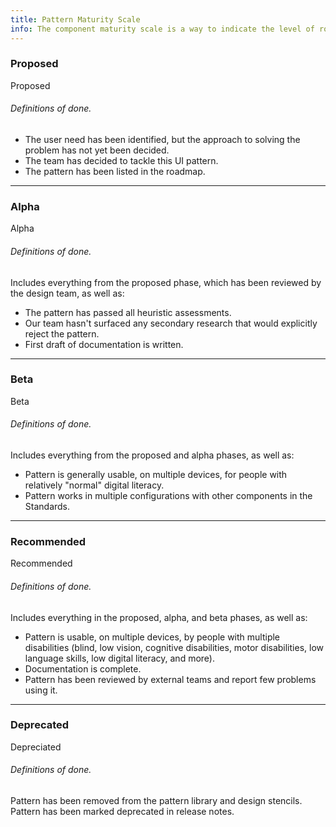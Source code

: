 ```yaml
---
title: Pattern Maturity Scale
info: The component maturity scale is a way to indicate the level of robustness of any component or asset within the Draft U.S. Web Design Standards. Best practices for agile delivery include releasing software incrementally, before it’s perfect. We can (and should) release new items in the Standards following this principle, and we assess each component independently of every other component or the library as a whole.
---
```


### Proposed

<span class="sg-label proposed">Proposed</span>

###### Definitions of done.

- The user need has been identified, but the approach to solving the problem has not yet been decided.
- The team has decided to tackle this UI pattern.
- The pattern has been listed in the roadmap.

____

### Alpha

<span class="sg-label alpha">Alpha</span>

###### Definitions of done.

Includes everything from the proposed phase, which has been reviewed by the design team, as well as:

- The pattern has passed all heuristic assessments.
- Our team hasn't surfaced any secondary research that would explicitly reject the pattern.
- First draft of documentation is written.

___

### Beta

<span class="sg-label beta">Beta</span>

###### Definitions of done.

Includes everything from the proposed and alpha phases, as well as:

- Pattern is generally usable, on multiple devices, for people with relatively "normal" digital literacy.
- Pattern works in multiple configurations with other components in the Standards.

___

### Recommended

<span class="sg-label recommended">Recommended</span>

###### Definitions of done.

Includes everything in the proposed, alpha, and beta phases, as well as:

- Pattern is usable, on multiple devices, by people with multiple disabilities (blind, low vision, cognitive disabilities, motor disabilities, low language skills, low digital literacy, and more).
- Documentation is complete.
- Pattern has been reviewed by external teams and report few problems using it.

___

### Deprecated

<span class="sg-label depreciated">Depreciated</span>

###### Definitions of done.

Pattern has been removed from the pattern library and design stencils.
Pattern has been marked deprecated in release notes.